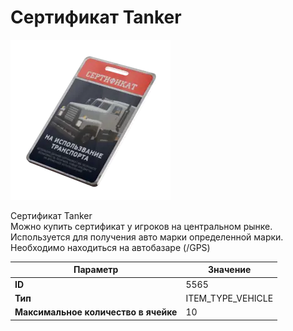 # Сертификат Tanker

![Item Image](../img/5565.webp?raw=true)

Сертификат Tanker<br>Можно купить сертификат у игроков на центральном рынке.<br>Используется для получения авто марки определенной марки.<br>Необходимо находиться на автобазаре (/GPS)


| Параметр | Значение |
|----------|----------|
| **ID** | 5565 |
| **Тип** | ITEM_TYPE_VEHICLE |
| **Максимальное количество в ячейке** | 10 |

